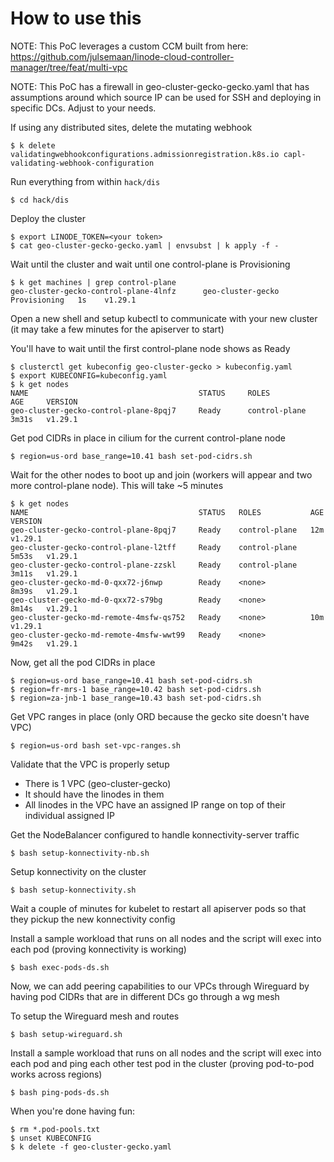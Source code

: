
# How to use this

NOTE: This PoC leverages a custom CCM built from here: https://github.com/julsemaan/linode-cloud-controller-manager/tree/feat/multi-vpc

NOTE: This PoC has a firewall in geo-cluster-gecko-gecko.yaml that has assumptions around which source IP can be used for SSH and deploying in specific DCs. Adjust to your needs.

If using any distributed sites, delete the mutating webhook
```
$ k delete validatingwebhookconfigurations.admissionregistration.k8s.io capl-validating-webhook-configuration
```

Run everything from within `hack/dis`
```
$ cd hack/dis
```

Deploy the cluster
```
$ export LINODE_TOKEN=<your token>
$ cat geo-cluster-gecko-gecko.yaml | envsubst | k apply -f -
```

Wait until the cluster and wait until one control-plane is Provisioning
```
$ k get machines | grep control-plane
geo-cluster-gecko-control-plane-4lnfz      geo-cluster-gecko                            Provisioning   1s    v1.29.1
```

Open a new shell and setup kubectl to communicate with your new cluster (it may take a few minutes for the apiserver to start)

You'll have to wait until the first control-plane node shows as Ready
```
$ clusterctl get kubeconfig geo-cluster-gecko > kubeconfig.yaml
$ export KUBECONFIG=kubeconfig.yaml
$ k get nodes
NAME                                      STATUS     ROLES           AGE     VERSION
geo-cluster-gecko-control-plane-8pqj7     Ready      control-plane   3m31s   v1.29.1
```

Get pod CIDRs in place in cilium for the current control-plane node

```
$ region=us-ord base_range=10.41 bash set-pod-cidrs.sh
```

Wait for the other nodes to boot up and join (workers will appear and two more control-plane node). This will take ~5 minutes

```
$ k get nodes
NAME                                      STATUS   ROLES           AGE     VERSION
geo-cluster-gecko-control-plane-8pqj7     Ready    control-plane   12m     v1.29.1
geo-cluster-gecko-control-plane-l2tff     Ready    control-plane   5m53s   v1.29.1
geo-cluster-gecko-control-plane-zzskl     Ready    control-plane   3m11s   v1.29.1
geo-cluster-gecko-md-0-qxx72-j6nwp        Ready    <none>          8m39s   v1.29.1
geo-cluster-gecko-md-0-qxx72-s79bg        Ready    <none>          8m14s   v1.29.1
geo-cluster-gecko-md-remote-4msfw-qs752   Ready    <none>          10m     v1.29.1
geo-cluster-gecko-md-remote-4msfw-wwt99   Ready    <none>          9m42s   v1.29.1
```

Now, get all the pod CIDRs in place
```
$ region=us-ord base_range=10.41 bash set-pod-cidrs.sh
$ region=fr-mrs-1 base_range=10.42 bash set-pod-cidrs.sh
$ region=za-jnb-1 base_range=10.43 bash set-pod-cidrs.sh
```

Get VPC ranges in place (only ORD because the gecko site doesn't have VPC)
```
$ region=us-ord bash set-vpc-ranges.sh
```

Validate that the VPC is properly setup

 - There is 1 VPC (geo-cluster-gecko)
 - It should have the linodes in them
 - All linodes in the VPC have an assigned IP range on top of their individual assigned IP

Get the NodeBalancer configured to handle konnectivity-server traffic
```
$ bash setup-konnectivity-nb.sh
```

Setup konnectivity on the cluster
```
$ bash setup-konnectivity.sh 
```

Wait a couple of minutes for kubelet to restart all apiserver pods so that they pickup the new konnectivity config

Install a sample workload that runs on all nodes and the script will exec into each pod (proving konnectivity is working)
```
$ bash exec-pods-ds.sh
```

Now, we can add peering capabilities to our VPCs through Wireguard by having pod CIDRs that are in different DCs go through a wg mesh

To setup the Wireguard mesh and routes
```
$ bash setup-wireguard.sh 
```

Install a sample workload that runs on all nodes and the script will exec into each pod and ping each other test pod in the cluster (proving pod-to-pod works across regions)
```
$ bash ping-pods-ds.sh
```

When you're done having fun:
```
$ rm *.pod-pools.txt
$ unset KUBECONFIG
$ k delete -f geo-cluster-gecko.yaml
```
